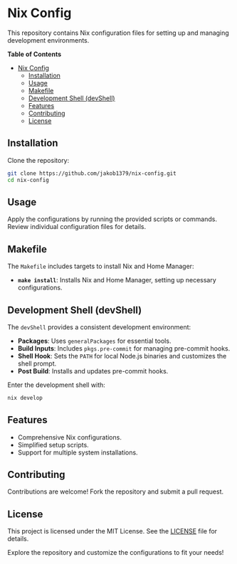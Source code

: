 # Nix Config

This repository contains Nix configuration files for setting up and managing
development environments.

<!-- markdown-toc start - Don't edit this section. Run M-x markdown-toc-refresh-toc -->

**Table of Contents**

- [Nix Config](#nix-config)
  - [Installation](#installation)
  - [Usage](#usage)
  - [Makefile](#makefile)
  - [Development Shell (devShell)](#development-shell-devshell)
  - [Features](#features)
  - [Contributing](#contributing)
  - [License](#license)

<!-- markdown-toc end -->

## Installation

Clone the repository:

```bash
git clone https://github.com/jakob1379/nix-config.git
cd nix-config
```

## Usage

Apply the configurations by running the provided scripts or commands. Review
individual configuration files for details.

## Makefile

The `Makefile` includes targets to install Nix and Home Manager:

- **`make install`**: Installs Nix and Home Manager, setting up necessary
  configurations.

## Development Shell (devShell)

The `devShell` provides a consistent development environment:

- **Packages**: Uses `generalPackages` for essential tools.
- **Build Inputs**: Includes `pkgs.pre-commit` for managing pre-commit hooks.
- **Shell Hook**: Sets the `PATH` for local Node.js binaries and customizes the
  shell prompt.
- **Post Build**: Installs and updates pre-commit hooks.

Enter the development shell with:

```bash
nix develop
```

## Features

- Comprehensive Nix configurations.
- Simplified setup scripts.
- Support for multiple system installations.

## Contributing

Contributions are welcome! Fork the repository and submit a pull request.

## License

This project is licensed under the MIT License. See the [LICENSE](LICENSE) file
for details.

Explore the repository and customize the configurations to fit your needs!
